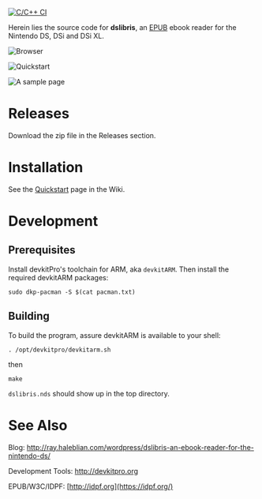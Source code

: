[![C/C++ CI](https://github.com/rhaleblian/dslibris/actions/workflows/build.yml/badge.svg)](https://github.com/rhaleblian/dslibris/actions/workflows/build.yml)

Herein lies the source code for **dslibris**, an
[EPUB](https://en.wikipedia.org/wiki/EPUB)
ebook reader for the Nintendo DS, DSi and DSi XL.

![Browser](etc/sample/browser.png)

![Quickstart](etc/sample/quickstart.png)

![A sample page](etc/sample/iliad.png)

# Releases

Download the zip file in the Releases section.

# Installation

See the
[Quickstart](https://github.com/rhaleblian/dslibris/wiki/User:-Quickstart)
page in the Wiki.

# Development

## Prerequisites

Install devkitPro's toolchain for ARM, aka `devkitARM`.
Then install the required devkitARM packages:

    sudo dkp-pacman -S $(cat pacman.txt)

## Building

To build the program, assure devkitARM is available to your shell:

    . /opt/devkitpro/devkitarm.sh

then

    make

`dslibris.nds` should show up in the top directory.

# See Also

Blog: <http://ray.haleblian.com/wordpress/dslibris-an-ebook-reader-for-the-nintendo-ds/>

Development Tools: <http://devkitpro.org>

EPUB/W3C/IDPF: [http://idpf.org](https://idpf.org/)
